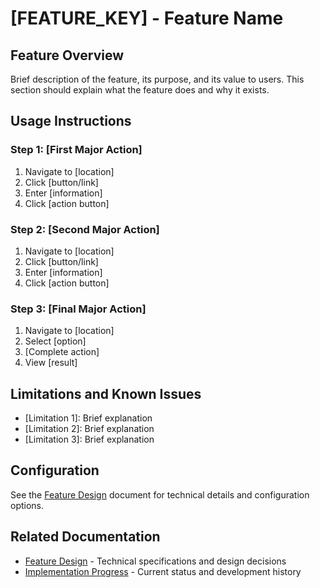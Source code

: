 # [FEATURE_KEY] - Feature Name

## Feature Overview

Brief description of the feature, its purpose, and its value to users. This section should explain what the feature does and why it exists.

## Usage Instructions

### Step 1: [First Major Action]

1. Navigate to [location]
2. Click [button/link]
3. Enter [information]
4. Click [action button]

### Step 2: [Second Major Action]

1. Navigate to [location]
2. Click [button/link]
3. Enter [information]
4. Click [action button]

### Step 3: [Final Major Action]

1. Navigate to [location]
2. Select [option]
3. [Complete action]
4. View [result]

## Limitations and Known Issues

- [Limitation 1]: Brief explanation
- [Limitation 2]: Brief explanation
- [Limitation 3]: Brief explanation

## Configuration

See the [Feature Design](./feature-design.md) document for technical details and configuration options.

## Related Documentation

- [Feature Design](./feature-design.md) - Technical specifications and design decisions
- [Implementation Progress](./implementation-progress.md) - Current status and development history 